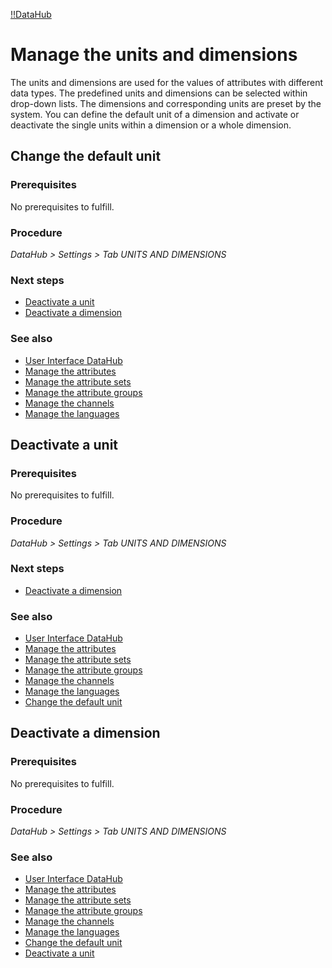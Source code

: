 [!!DataHub](DataHub)

[comment]: <> (When will I be able to do something in this tab? If not -> delete document for now)

# Manage the units and dimensions

The units and dimensions are used for the values of attributes with different data types. The predefined units and dimensions can be selected within drop-down lists. The dimensions and corresponding units are preset by the system. You can define the default unit of a dimension and activate or deactivate the single units within a dimension or a whole dimension.

[comment]: <> (Not yet possible - should change)

## Change the default unit

### Prerequisites

No prerequisites to fulfill.

### Procedure
*DataHub > Settings > Tab UNITS AND DIMENSIONS*

[comment]: <> (to be completed)

### Next steps

- [Deactivate a unit](#deactivate-a-unit)
- [Deactivate a dimension](#deactivate-a-dimension)

### See also

- [User Interface DataHub](/DataHub/UserInterface/00_UserInterface.md)
- [Manage the attributes](01_ManageAttributes.md)
- [Manage the attribute sets](02_ManageAttributeSets.md)
- [Manage the attribute groups](03_ManageAttributeGroups.md)
- [Manage the channels](04_ManageChannels.md)
- [Manage the languages](05_ManageLanguages.md)



## Deactivate a unit

### Prerequisites

No prerequisites to fulfill.

### Procedure
*DataHub > Settings > Tab UNITS AND DIMENSIONS*

[comment]: <> (to be completed)

### Next steps

- [Deactivate a dimension](#deactivate-a-dimension)

### See also

- [User Interface DataHub](/DataHub/UserInterface/00_UserInterface.md)
- [Manage the attributes](01_ManageAttributes.md)
- [Manage the attribute sets](02_ManageAttributeSets.md)
- [Manage the attribute groups](03_ManageAttributeGroups.md)
- [Manage the channels](04_ManageChannels.md)
- [Manage the languages](05_ManageLanguages.md)
- [Change the default unit](#change-the-default-unit)



## Deactivate a dimension

### Prerequisites

No prerequisites to fulfill.

### Procedure
*DataHub > Settings > Tab UNITS AND DIMENSIONS*

[comment]: <> (to be completed)

### See also

- [User Interface DataHub](/DataHub/UserInterface/00_UserInterface.md)
- [Manage the attributes](01_ManageAttributes.md)
- [Manage the attribute sets](02_ManageAttributeSets.md)
- [Manage the attribute groups](03_ManageAttributeGroups.md)
- [Manage the channels](04_ManageChannels.md)
- [Manage the languages](05_ManageLanguages.md)
- [Change the default unit](#change-the-default-unit)
- [Deactivate a unit](#deactivate-a-unit)
